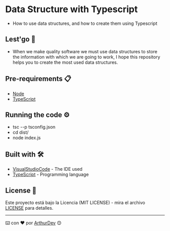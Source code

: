 # Data Structure with Typescript

* How to use data structures, and how to create them using Typescript

## Lest'go 🚀

* When we make quality software we must use data structures to store the information with which we are going to work, I hope this repository helps you to create the most used data structures. 

## Pre-requirements 📋

* [Node](https://nodejs.org/en/)
* [TypeScript](https://www.npmjs.com/package/typescript)

## Running the code  ⚙️

* tsc --p tsconfig.json
* cd dist/
* node index.js

## Built with 🛠️

* [VisualStudioCode](https://code.visualstudio.com/) - The IDE used
* [TypeScript](https://www.typescriptlang.org/) - Programming language

## License 📄

Este proyecto está bajo la Licencia (MIT LICENSE) - mira el archivo [LICENSE](LICENSE) para detalles.


---
⌨️ con ❤️ por [ArthurDev](https://github.com/ArthurQR98) 😊
